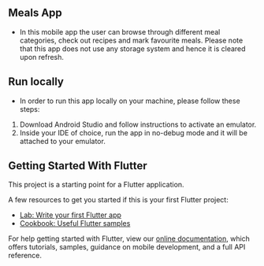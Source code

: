 ## Meals App

- In this mobile app the user can browse through different meal categories, check out 
recipes and mark favourite meals. Please note that this app does not use any storage system and hence it is cleared upon refresh.

## Run locally
- In order to run this app locally on your machine, please follow these steps:
1. Download Android Studio and follow instructions to activate an emulator.
2. Inside your IDE of choice, run the app in no-debug mode and it will be attached to your emulator.

## Getting Started With Flutter

This project is a starting point for a Flutter application.

A few resources to get you started if this is your first Flutter project:

- [Lab: Write your first Flutter app](https://flutter.dev/docs/get-started/codelab)
- [Cookbook: Useful Flutter samples](https://flutter.dev/docs/cookbook)

For help getting started with Flutter, view our
[online documentation](https://flutter.dev/docs), which offers tutorials,
samples, guidance on mobile development, and a full API reference.
